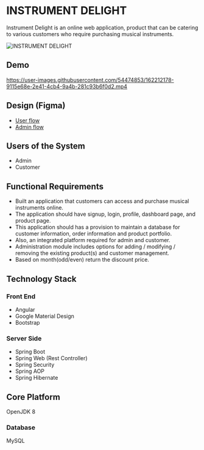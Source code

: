 #  INSTRUMENT DELIGHT

Instrument Delight is an online web application, product that can be catering to various customers who require purchasing musical instruments. 

![INSTRUMENT DELIGHT](https://user-images.githubusercontent.com/54474853/160290886-2673911c-03a2-427d-b881-1ba4023b2110.png)

## Demo
https://user-images.githubusercontent.com/54474853/162212178-9115e68e-2e41-4cb4-9a4b-281c93b6f0d2.mp4

## Design (Figma)
* [User flow](https://www.figma.com/proto/KUXrU8hz3tRaWNiGQEAoqR/Music-Instrument-Store-Admin-Flow?node-id=1%3A2&viewport=439%2C389%2C0.15327335894107819&scaling=scale-down)
* [Admin flow](https://www.figma.com/proto/KUXrU8hz3tRaWNiGQEAoqR/Music-Instrument-Store-Admin-Flow?node-id=1%3A2&viewport=439%2C389%2C0.15327335894107819&scaling=scale-down)

## Users of the System
* Admin 
* Customer 

## Functional Requirements
* Built an application that customers can access and purchase musical instruments online. 
* The application should have signup, login, profile, dashboard page, and product page. 
* This application should has a provision to maintain a database for customer information, order information and product portfolio. 
* Also, an integrated platform required for admin and customer. 
* Administration module includes options for adding / modifying / removing the existing product(s) and customer management. 
* Based on month(odd/even) return the discount price. 


## Technology Stack 

### Front End 
* Angular
* Google Material Design  
* Bootstrap  

### Server Side 
* Spring Boot 
* Spring Web (Rest Controller) 
* Spring Security 
* Spring AOP 
* Spring Hibernate 

## Core Platform 
OpenJDK 8

### Database 
MySQL
